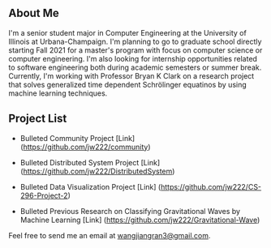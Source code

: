 ## About Me

I'm a senior student major in Computer Engineering at the University of Illinois at Urbana-Champaign. I'm planning to go to graduate school directly starting Fall 2021 for a master's program with focus on computer science or computer engineering. I'm also looking for internship opportunities related to software engineering both during academic semesters or summer break. Currently, I'm working with Professor Bryan K Clark on a research project that solves generalized time dependent Schrölinger equatinos by using machine learning techniques. 

## Project List

- Bulleted Community Project [Link] (https://github.com/jw222/community)

- Bulleted Distributed System Project [Link] (https://github.com/jw222/DistributedSystem)

- Bulleted Data Visualization Project [Link] (https://github.com/jw222/CS-296-Project-2)

- Bulleted Previous Research on Classifying Gravitational Waves by Machine Learning [Link] (https://github.com/jw222/Gravitational-Wave)

Feel free to send me an email at wangjiangran3@gmail.com.
